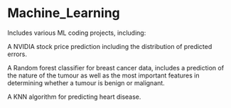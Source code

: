# Machine_Learning
Includes various ML coding projects, including:

A NVIDIA stock price prediction including the distribution of predicted errors.

A Random forest classifier for breast cancer data, includes a prediction of the nature of the tumour as well as the most important features in determining whether a tumour is benign or malignant.

A KNN algorithm for predicting heart disease.
